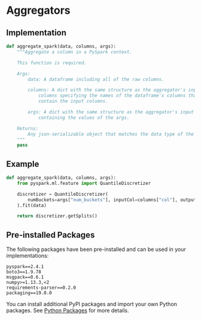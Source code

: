 # Aggregators

## Implementation

```python
def aggregate_spark(data, columns, args):
    """Aggregate a column in a PySpark context.

    This function is required.

    Args:
        data: A dataframe including all of the raw columns.

        columns: A dict with the same structure as the aggregator's input
            columns specifying the names of the dataframe's columns that
            contain the input columns.

        args: A dict with the same structure as the aggregator's input args
            containing the values of the args.

    Returns:
        Any json-serializable object that matches the data type of the aggregator.
    """
    pass
```

## Example

```python
def aggregate_spark(data, columns, args):
    from pyspark.ml.feature import QuantileDiscretizer

    discretizer = QuantileDiscretizer(
        numBuckets=args["num_buckets"], inputCol=columns["col"], outputCol="_"
    ).fit(data)

    return discretizer.getSplits()
```

## Pre-installed Packages

The following packages have been pre-installed and can be used in your implementations:

```text
pyspark==2.4.1
boto3==1.9.78
msgpack==0.6.1
numpy>=1.13.3,<2
requirements-parser==0.2.0
packaging==19.0.0
```

You can install additional PyPI packages and import your own Python packages. See [Python Packages](../advanced/python-packages.md) for more details.
